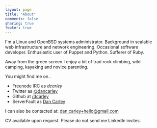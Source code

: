 ```yaml
---
layout: page
title: "About"
comments: false
sharing: true
footer: true
---
```


I'm a Linux and OpenBSD systems administrator. Background in scalable web infrastructure and network engineering. Occasional software developer. Enthusiastic user of Puppet and Python. Sufferer of Ruby.

Away from the green screen I enjoy a bit of trad rock climbing, wild camping, kayaking and novice parenting.

You might find me on..

 - Freenode IRC as *dcarley*
 - Twitter as [@dancarley](http://twitter.com/dancarley)
 - Github at [/dcarley](http://github.com/dcarley)
 - ServerFault as [Dan Carley](http://serverfault.com/users/7083)

I can also be contacted at: [dan.carley+hello@gmail.com](mailto:dan.carley+hello@gmail.com)

CV available upon request. Please do not send me LinkedIn invites.
